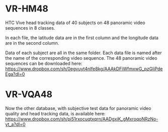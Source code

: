 # VR-HM48
HTC Vive head tracking data of 40 subjects on 48 panoramic video sequences in 8 classes.

In each file, the latitude data are in the first column and the longitude data are in the second column.

Data of each subject are all in the same folder. Each data file is named after the name of the corresponding video sequence.
The 48 panoramic video sequences can be downloaded here:
https://www.dropbox.com/sh/0egvuyt4nlfe8kg/AAAkDFiWfmxwG_pzGliPdeEga?dl=0


# VR-VQA48
Now the other database, with subjective test data for panoramic video quality and head tracking data, is available here:
https://www.dropbox.com/sh/pi51rxocuqtxqrn/AADgxiK_gMxroqoNRzNo-yt_a?dl=0
